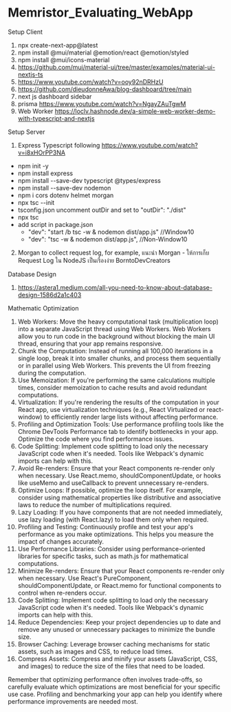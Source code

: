 # Memristor_Evaluating_WebApp

Setup Client

1. npx create-next-app@latest
2. npm install @mui/material @emotion/react @emotion/styled
3. npm install @mui/icons-material
4. https://github.com/mui/material-ui/tree/master/examples/material-ui-nextjs-ts
5. https://www.youtube.com/watch?v=ooy92nDRHzU
6. https://github.com/dieudonneAwa/blog-dashboard/tree/main
7. next js dashboard sidebar
8. prisma https://www.youtube.com/watch?v=NgayZAuTgwM
9. Web Worker https://loclv.hashnode.dev/a-simple-web-worker-demo-with-typescript-and-nextjs

Setup Server

1. Express Typescript following https://www.youtube.com/watch?v=i8xHOrPP3NA

- npm init -y
- npm install express
- npm install --save-dev typescript @types/express
- npm install --save-dev nodemon
- npm i cors dotenv helmet morgan
- npx tsc --init
- tsconfig.json uncomment outDir and set to "outDir": "./dist"
- npx tsc
- add script in package.json
  - "dev": "start /b tsc -w & nodemon dist/app.js" //Window10
  - "dev": "tsc -w & nodemon dist/app.js", //Non-Window10

2. Morgan to collect request log, for example, แนะนำ Morgan - ให้การเก็บ Request Log ใน NodeJS เป็นเรื่องง่าย BorntoDevCreators

Database Design

1. https://astera1.medium.com/all-you-need-to-know-about-database-design-1586d2a1c403

Mathematic Optimization

1. Web Workers: Move the heavy computational task (multiplication loop) into a separate JavaScript thread using Web Workers. Web Workers allow you to run code in the background without blocking the main UI thread, ensuring that your app remains responsive.
2. Chunk the Computation: Instead of running all 100,000 iterations in a single loop, break it into smaller chunks, and process them sequentially or in parallel using Web Workers. This prevents the UI from freezing during the computation.
3. Use Memoization: If you're performing the same calculations multiple times, consider memoization to cache results and avoid redundant computations.
4. Virtualization: If you're rendering the results of the computation in your React app, use virtualization techniques (e.g., React Virtualized or react-window) to efficiently render large lists without affecting performance.
5. Profiling and Optimization Tools: Use performance profiling tools like the Chrome DevTools Performance tab to identify bottlenecks in your app. Optimize the code where you find performance issues.
6. Code Splitting: Implement code splitting to load only the necessary JavaScript code when it's needed. Tools like Webpack's dynamic imports can help with this.
7. Avoid Re-renders: Ensure that your React components re-render only when necessary. Use React.memo, shouldComponentUpdate, or hooks like useMemo and useCallback to prevent unnecessary re-renders.
8. Optimize Loops: If possible, optimize the loop itself. For example, consider using mathematical properties like distributive and associative laws to reduce the number of multiplications required.
9. Lazy Loading: If you have components that are not needed immediately, use lazy loading (with React.lazy) to load them only when required.
10. Profiling and Testing: Continuously profile and test your app's performance as you make optimizations. This helps you measure the impact of changes accurately.
11. Use Performance Libraries: Consider using performance-oriented libraries for specific tasks, such as math.js for mathematical computations.
12. Minimize Re-renders: Ensure that your React components re-render only when necessary. Use React's PureComponent, shouldComponentUpdate, or React.memo for functional components to control when re-renders occur.
13. Code Splitting: Implement code splitting to load only the necessary JavaScript code when it's needed. Tools like Webpack's dynamic imports can help with this.
14. Reduce Dependencies: Keep your project dependencies up to date and remove any unused or unnecessary packages to minimize the bundle size.
15. Browser Caching: Leverage browser caching mechanisms for static assets, such as images and CSS, to reduce load times.
16. Compress Assets: Compress and minify your assets (JavaScript, CSS, and images) to reduce the size of the files that need to be loaded.

Remember that optimizing performance often involves trade-offs, so carefully evaluate which optimizations are most beneficial for your specific use case. Profiling and benchmarking your app can help you identify where performance improvements are needed most.

